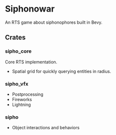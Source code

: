 # Siphonowar

An RTS game about siphonophores built in Bevy.

## Crates

### sipho_core

Core RTS implementation.

* Spatial grid for quickly querying entities in radius.

### sipho_vfx

* Postprocessing
* Fireworks
* Lightning 

### sipho

* Object interactions and behaviors

